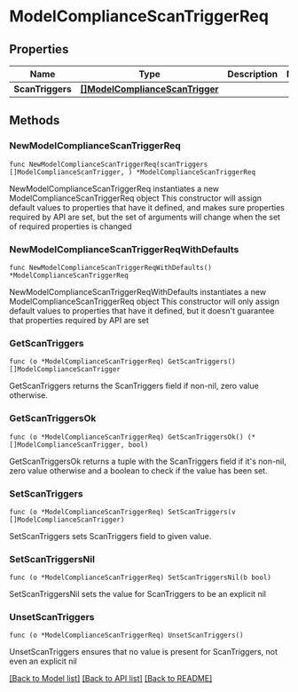# ModelComplianceScanTriggerReq

## Properties

Name | Type | Description | Notes
------------ | ------------- | ------------- | -------------
**ScanTriggers** | [**[]ModelComplianceScanTrigger**](ModelComplianceScanTrigger.md) |  | 

## Methods

### NewModelComplianceScanTriggerReq

`func NewModelComplianceScanTriggerReq(scanTriggers []ModelComplianceScanTrigger, ) *ModelComplianceScanTriggerReq`

NewModelComplianceScanTriggerReq instantiates a new ModelComplianceScanTriggerReq object
This constructor will assign default values to properties that have it defined,
and makes sure properties required by API are set, but the set of arguments
will change when the set of required properties is changed

### NewModelComplianceScanTriggerReqWithDefaults

`func NewModelComplianceScanTriggerReqWithDefaults() *ModelComplianceScanTriggerReq`

NewModelComplianceScanTriggerReqWithDefaults instantiates a new ModelComplianceScanTriggerReq object
This constructor will only assign default values to properties that have it defined,
but it doesn't guarantee that properties required by API are set

### GetScanTriggers

`func (o *ModelComplianceScanTriggerReq) GetScanTriggers() []ModelComplianceScanTrigger`

GetScanTriggers returns the ScanTriggers field if non-nil, zero value otherwise.

### GetScanTriggersOk

`func (o *ModelComplianceScanTriggerReq) GetScanTriggersOk() (*[]ModelComplianceScanTrigger, bool)`

GetScanTriggersOk returns a tuple with the ScanTriggers field if it's non-nil, zero value otherwise
and a boolean to check if the value has been set.

### SetScanTriggers

`func (o *ModelComplianceScanTriggerReq) SetScanTriggers(v []ModelComplianceScanTrigger)`

SetScanTriggers sets ScanTriggers field to given value.


### SetScanTriggersNil

`func (o *ModelComplianceScanTriggerReq) SetScanTriggersNil(b bool)`

 SetScanTriggersNil sets the value for ScanTriggers to be an explicit nil

### UnsetScanTriggers
`func (o *ModelComplianceScanTriggerReq) UnsetScanTriggers()`

UnsetScanTriggers ensures that no value is present for ScanTriggers, not even an explicit nil

[[Back to Model list]](../README.md#documentation-for-models) [[Back to API list]](../README.md#documentation-for-api-endpoints) [[Back to README]](../README.md)


